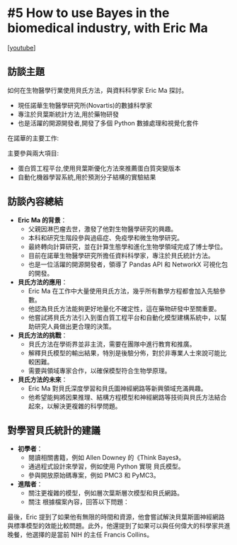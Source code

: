 # #5 How to use Bayes in the biomedical industry, with Eric Ma

\[[youtube](https://www.youtube.com/watch?v=s-ugrAEDW5E)]

## **訪談主題**

如何在生物醫學行業使用貝氏方法，與資料科學家 Eric Ma 探討。

* 現任諾華生物醫學研究所(Novartis)的數據科學家
* 專注於貝葉斯統計方法,用於藥物研發
* 也是活躍的開源開發者,開發了多個 Python 數據處理和視覺化套件

在諾華的主要工作:

主要參與兩大項目:

* 蛋白質工程平台,使用貝葉斯優化方法來推薦蛋白質突變版本
* 自動化機器學習系統,用於預測分子結構的實驗結果

## **訪談內容總結**

* **Eric Ma 的背景**：
  * 父親因淋巴瘤去世，激發了他對生物醫學研究的興趣。
  * 本科和研究生階段參與過癌症、免疫學和微生物學研究。
  * 最終轉向計算研究，並在計算生態學和進化生物學領域完成了博士學位。
  * 目前在諾華生物醫學研究所擔任資料科學家，專注於貝氏統計方法。
  * 也是一位活躍的開源開發者，領導了 Pandas API 和 NetworkX 可視化包的開發。
* **貝氏方法的應用**：
  * Eric Ma 在工作中大量使用貝氏方法，幾乎所有數學方程都會加入先驗參數。
  * 他認為貝氏方法能夠更好地量化不確定性，這在藥物研發中至關重要。
  * 他嘗試將貝氏方法引入到蛋白質工程平台和自動化模型建構系統中，以幫助研究人員做出更合理的決策。
* **貝氏方法的挑戰**：
  * 貝氏方法在學術界並非主流，需要在團隊中進行教育和推廣。
  * 解釋貝氏模型的輸出結果，特別是後驗分佈，對於非專業人士來說可能比較困難。
  * 需要與領域專家合作，以確保模型符合生物學原理。
* **貝氏方法的未來**：
  * Eric Ma 對貝氏深度學習和貝氏圖神經網路等新興領域充滿興趣。
  * 他希望能夠將因果推理、結構方程模型和神經網路等技術與貝氏方法結合起來，以解決更複雜的科學問題。

## **對學習貝氏統計的建議**

* **初學者**：
  * 閱讀相關書籍，例如 Allen Downey 的《Think Bayes》。
  * 通過程式設計來學習，例如使用 Python 實現 貝氏模型。
  * 參與開放原始碼專案，例如 PMC3 和 PyMC3。
* **進階者**：
  * 關注更複雜的模型，例如層次葉斯層次模型和貝氏網路。
  * 關注 根據檔案內容，回答以下問題：

最後，Eric 提到了如果他有無限的時間和資源，他會嘗試解決貝葉斯圖神經網路與標準模型的效能比較問題。此外，他還提到了如果可以與任何偉大的科學家共進晚餐，他選擇的是當前 NIH 的主任 Francis Collins。

